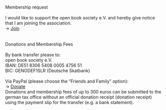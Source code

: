 Membership request  
\
I would like to support the open book society e.V. and hereby give notice that I am joining the association.  
→ [Join](https://forms.gle/cbyK2GpbFPEC9jvG9)  
\
\
Donations and Membership Fees  
\
By bank transfer please to:  
open book society e.V.    
IBAN: DE51 8306 5408 0005 4756 51  
BIC: GENODEF1SLR (Deutsche Skatbank)  
\
Via PayPal (please choose the “Friends and Family” option):  
→ [Donate](https://paypal.me/openbooksociety)
\
Donations and membership fees of up to 300 euros can be submitted to the german tax office without an official donation receipt (donation receipt) using the payment slip for the transfer (e.g. a bank statement). 
